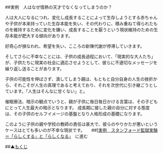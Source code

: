 ##実例　人はなぜ情熱の天才でなくなってしまうのか？

人は大人になるにつれ、変化し成長することによって生存しようとする赤ちゃんや子供が本来持っていた生存本能を失い、その代わりに、積み重ねて得られたものを維持するために変化を嫌い、成長することを厭うという現状維持のための生存本能が肥大する傾向があります。

好奇心が損なわれ、希望を失い、こころの新陳代謝が停滞していきます。

そしてさらに不幸なことには、子供の成長過程において、「現実的な大人たち」が、子供たちに現実の社会に適応させようとして、彼らに不適切なメッセージを繰り返し送ることがあります。

子供の可能性を伸ばさず、潰してしまう親は、もともと自分自身の人生の挫折から、それこそが人生の真理であると考えており、それを次世代に引き継ごうとしています。「人生はそんなに甘くない」と。

催眠療法、暗示の観点でいうと、親が子供に毎日毎日かける言葉は、その子どもにとって人生最大の暗示となります。
成長期に接した親の自分に対する態度は、その子供のセルフイメージの基盤となり人格形成の基礎になります。

このように子供の親や学校の教師の責任は甚大で、彼らのやりかたが悪いというケースはとても多いのが不幸な現状です。
　
##[[実例　スタンフォード監獄実験＝「らしくする」と「らしくなる」](/contents/entry21/entry.html)　に進む

##▲[もくじ](/contents/a_index/entry.html)